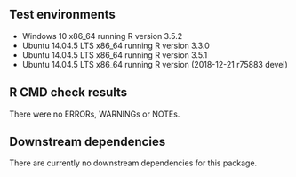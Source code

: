 ## Test environments
* Windows 10 x86_64 running R version 3.5.2
* Ubuntu 14.04.5 LTS x86_64 running R version 3.3.0
* Ubuntu 14.04.5 LTS x86_64 running R version 3.5.1
* Ubuntu 14.04.5 LTS x86_64 running R version (2018-12-21 r75883 devel)

## R CMD check results
There were no ERRORs, WARNINGs or NOTEs. 

## Downstream dependencies
There are currently no downstream dependencies for this package.

